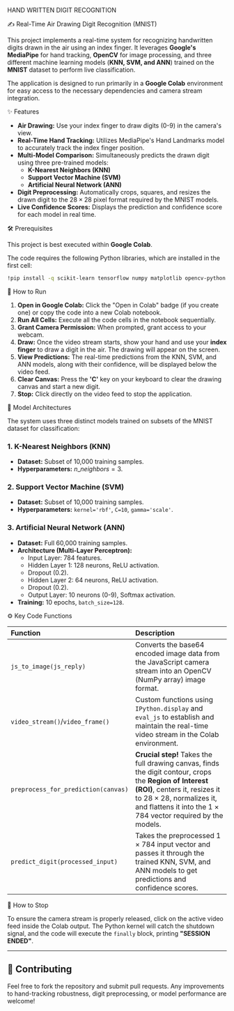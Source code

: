 HAND WRITTEN DIGIT RECOGNITION

✍️ Real-Time Air Drawing Digit Recognition (MNIST)

This project implements a real-time system for recognizing handwritten digits drawn in the air using an index finger. It leverages **Google's MediaPipe** for hand tracking, **OpenCV** for image processing, and three different machine learning models (**KNN, SVM, and ANN**) trained on the **MNIST** dataset to perform live classification.

The application is designed to run primarily in a **Google Colab** environment for easy access to the necessary dependencies and camera stream integration.

✨ Features

  * **Air Drawing:** Use your index finger to draw digits (0-9) in the camera's view.
  * **Real-Time Hand Tracking:** Utilizes MediaPipe's Hand Landmarks model to accurately track the index finger position.
  * **Multi-Model Comparison:** Simultaneously predicts the drawn digit using three pre-trained models:
      * **K-Nearest Neighbors (KNN)**
      * **Support Vector Machine (SVM)**
      * **Artificial Neural Network (ANN)**
  * **Digit Preprocessing:** Automatically crops, squares, and resizes the drawn digit to the $28 \times 28$ pixel format required by the MNIST models.
  * **Live Confidence Scores:** Displays the prediction and confidence score for each model in real time.


🛠️ Prerequisites

This project is best executed within **Google Colab**.

The code requires the following Python libraries, which are installed in the first cell:

```bash
!pip install -q scikit-learn tensorflow numpy matplotlib opencv-python mediapipe pillow
```

🚀 How to Run

1.  **Open in Google Colab:** Click the "Open in Colab" badge (if you create one) or copy the code into a new Colab notebook.
2.  **Run All Cells:** Execute all the code cells in the notebook sequentially.
3.  **Grant Camera Permission:** When prompted, grant access to your webcam.
4.  **Draw:** Once the video stream starts, show your hand and use your **index finger** to draw a digit in the air. The drawing will appear on the screen.
5.  **View Predictions:** The real-time predictions from the KNN, SVM, and ANN models, along with their confidence, will be displayed below the video feed.
6.  **Clear Canvas:** Press the **'C'** key on your keyboard to clear the drawing canvas and start a new digit.
7.  **Stop:** Click directly on the video feed to stop the application.


🧠 Model Architectures

The system uses three distinct models trained on subsets of the MNIST dataset for classification:

### 1\. K-Nearest Neighbors (KNN)

  * **Dataset:** Subset of 10,000 training samples.
  * **Hyperparameters:** $n\_neighbors = 3$.

### 2\. Support Vector Machine (SVM)

  * **Dataset:** Subset of 10,000 training samples.
  * **Hyperparameters:** `kernel='rbf'`, `C=10`, `gamma='scale'`.

### 3\. Artificial Neural Network (ANN)

  * **Dataset:** Full 60,000 training samples.
  * **Architecture (Multi-Layer Perceptron):**
      * Input Layer: 784 features.
      * Hidden Layer 1: 128 neurons, ReLU activation.
      * Dropout (0.2).
      * Hidden Layer 2: 64 neurons, ReLU activation.
      * Dropout (0.2).
      * Output Layer: 10 neurons (0-9), Softmax activation.
  * **Training:** 10 epochs, `batch_size=128`.

⚙️ Key Code Functions

| Function | Description |
| :--- | :--- |
| `js_to_image(js_reply)` | Converts the base64 encoded image data from the JavaScript camera stream into an OpenCV (NumPy array) image format. |
| `video_stream()`/`video_frame()` | Custom functions using `IPython.display` and `eval_js` to establish and maintain the real-time video stream in the Colab environment. |
| `preprocess_for_prediction(canvas)` | **Crucial step\!** Takes the full drawing canvas, finds the digit contour, crops the **Region of Interest (ROI)**, centers it, resizes it to $28 \times 28$, normalizes it, and flattens it into the $1 \times 784$ vector required by the models. |
| `predict_digit(processed_input)` | Takes the preprocessed $1 \times 784$ input vector and passes it through the trained KNN, SVM, and ANN models to get predictions and confidence scores. |

🛑 How to Stop

To ensure the camera stream is properly released, click on the active video feed inside the Colab output. The Python kernel will catch the shutdown signal, and the code will execute the `finally` block, printing **"SESSION ENDED"**.

-----

## 🤝 Contributing

Feel free to fork the repository and submit pull requests. Any improvements to hand-tracking robustness, digit preprocessing, or model performance are welcome\!
